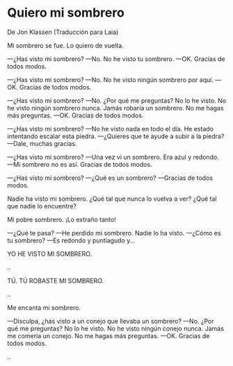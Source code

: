 # Quiero mi sombrero
De Jon Klassen
(Traducción para Laia)

Mi sombrero se fue.
Lo quiero de vuelta.

—¿Has visto mi sombrero?
—No. No he visto tu sombrero.
—OK. Gracias de todos modos. 

—¿Has visto mi sombrero?
—No. No he visto ningún sombrero por aquí.
—OK. Gracias de todos modos.

—¿Has visto mi sombrero?
—No. ¿Por qué me preguntas?
 No lo he visto.
 No he visto ningún sombrero nunca. 
 Jamás robaría un sombrero.
 No me hagas más preguntas.
—OK. Gracias de todos modos.

—¿Has visto mi sombrero?
—No he visto nada en todo el día. He estado intentando escalar esta piedra.
—¿Quieres que te ayude a subir a la piedra?
—Dale, muchas gracias. 

—¿Has visto mi sombrero?
—Una vez vi un sombrero. Era azul y redondo.
—Mi sombrero no es así. Gracias de todos modos.

—¿Has visto mi sombrero?
—¿Qué es un sombrero?
—Gracias de todos modos. 

Nadie ha visto mi sombrero.
¿Qué tal que nunca lo vuelva a ver?
¿Qué tal que nadie lo encuentre?

Mi pobre sombrero.
¡Lo extraño tanto!

—¿Qué te pasa?
—He perdido mi sombrero.
 Nadie lo ha visto.
—¿Cómo es tu sombrero?
—Es redondo y puntiagudo y...

YO HE VISTO MI SOMBRERO.

..

TÚ. TÚ ROBASTE MI SOMBRERO. 

..

Me encanta mi sombrero.

—Disculpa, ¿has visto a un conejo que llevaba un sombrero?
—No. ¿Por qué me preguntas?
 No lo he visto.
 No he visto ningún conejo nunca.
 Jamás me comería un conejo. 
 No me hagas más preguntas.
—OK. Gracias de todos modos.

..